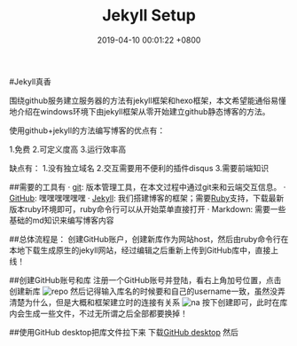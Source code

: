 ﻿---
layout: post
title:  "Jekyll Setup"
date:   2019-04-10 00:01:22 +0800
categories: Routine
---
#Jekyll真香

围绕github服务建立服务器的方法有jekyll框架和hexo框架，本文希望能通俗易懂地介绍在windows环境下由jekyll框架从零开始建立github静态博客的方法。

使用github+jekyll的方法编写博客的优点有：

1.免费
2.可定义度高
3.运行效率高

缺点有：
1.没有独立域名
2.交互需要用不便利的插件disqus
3.需要前端知识

##需要的工具有
· [git][1]: 版本管理工具，在本文过程中通过git来和云端交互信息。
· [GitHub][2]: 嘿嘿嘿嘿嘿嘿
· [Jekyll][3]: 我们搭建博客的框架；需要[Ruby][4]支持，下载最新版本ruby环境即可，ruby命令行可以从开始菜单直接打开
· Markdown: 需要一些基础的md知识来编写博客内容

##总体流程是：
创建GitHub账户，创建新库作为网站host，然后由ruby命令行在本地下载生成原生的jekyll网站，经过编辑之后重新上传到GitHub库中，直接上线！

##创建GitHub账号和库
注册一个GitHub账号并登陆，看右上角加号位置，点击创建新库
![repo](/assets/image1.png)
然后记得输入库名的时候要和自己的username一致，虽然没弄清楚为什么，但是大概和框架建立时的连接有关系
![na](/assets/image2.png)
按下创建即可，此时在库内会生成一些文件，不过无所谓之后全部都要换掉！

##使用GitHub desktop把库文件拉下来
下载[GitHub desktop][5] 然后








[1]: https://git-scm.com/
[2]: https://github.com/
[3]: https://jekyllrb.com/
[4]: https://www.ruby-lang.org/en/downloads/
[5]: https://desktop.github.com/
